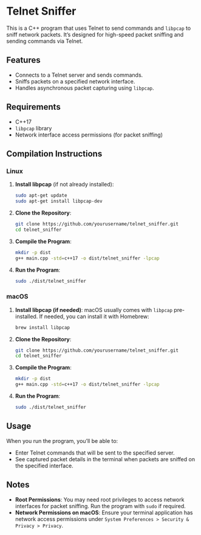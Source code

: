 # Telnet Sniffer

This is a C++ program that uses Telnet to send commands and `libpcap` to sniff network packets. It’s designed for high-speed packet sniffing and sending commands via Telnet.

## Features

- Connects to a Telnet server and sends commands.
- Sniffs packets on a specified network interface.
- Handles asynchronous packet capturing using `libpcap`.

## Requirements

- C++17
- `libpcap` library
- Network interface access permissions (for packet sniffing)

## Compilation Instructions

### Linux

1. **Install libpcap** (if not already installed):
    ```bash
    sudo apt-get update
    sudo apt-get install libpcap-dev
    ```

2. **Clone the Repository**:
    ```bash
    git clone https://github.com/yourusername/telnet_sniffer.git
    cd telnet_sniffer
    ```

3. **Compile the Program**:
    ```bash
    mkdir -p dist
    g++ main.cpp -std=c++17 -o dist/telnet_sniffer -lpcap
    ```

4. **Run the Program**:
    ```bash
    sudo ./dist/telnet_sniffer
    ```

### macOS

1. **Install libpcap (if needed)**:
    macOS usually comes with `libpcap` pre-installed. If needed, you can install it with Homebrew:
    ```bash
    brew install libpcap
    ```

2. **Clone the Repository**:
    ```bash
    git clone https://github.com/yourusername/telnet_sniffer.git
    cd telnet_sniffer
    ```

3. **Compile the Program**:
    ```bash
    mkdir -p dist
    g++ main.cpp -std=c++17 -o dist/telnet_sniffer -lpcap
    ```

4. **Run the Program**:
    ```bash
    sudo ./dist/telnet_sniffer
    ```

## Usage

When you run the program, you’ll be able to:
- Enter Telnet commands that will be sent to the specified server.
- See captured packet details in the terminal when packets are sniffed on the specified interface.

## Notes

- **Root Permissions**: You may need root privileges to access network interfaces for packet sniffing. Run the program with `sudo` if required.
- **Network Permissions on macOS**: Ensure your terminal application has network access permissions under `System Preferences > Security & Privacy > Privacy`.
